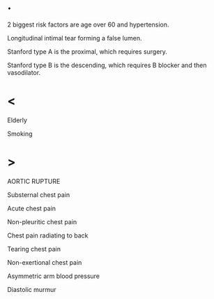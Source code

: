 # .

2 biggest risk factors are age over 60 and hypertension.

Longitudinal intimal tear forming a false lumen.

Stanford type A is the proximal, which requires surgery.

Stanford type B is the descending, which requires B blocker and then vasodilator.

# <

Elderly

Smoking

# >

AORTIC RUPTURE

Substernal chest pain

Acute chest pain

Non-pleuritic chest pain

Chest pain radiating to back

Tearing chest pain

Non-exertional chest pain

Asymmetric arm blood pressure

Diastolic murmur
